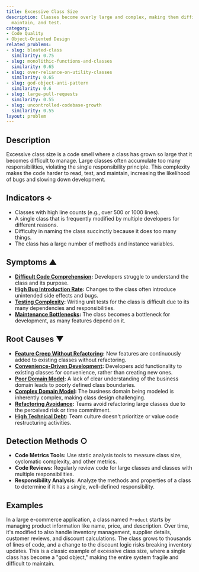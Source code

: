```yaml
---
title: Excessive Class Size
description: Classes become overly large and complex, making them difficult to understand,
  maintain, and test.
category:
- Code Quality
- Object-Oriented Design
related_problems:
- slug: bloated-class
  similarity: 0.75
- slug: monolithic-functions-and-classes
  similarity: 0.65
- slug: over-reliance-on-utility-classes
  similarity: 0.65
- slug: god-object-anti-pattern
  similarity: 0.6
- slug: large-pull-requests
  similarity: 0.55
- slug: uncontrolled-codebase-growth
  similarity: 0.55
layout: problem
---
```


## Description
Excessive class size is a code smell where a class has grown so large that it becomes difficult to manage. Large classes often accumulate too many responsibilities, violating the single responsibility principle. This complexity makes the code harder to read, test, and maintain, increasing the likelihood of bugs and slowing down development.

## Indicators ⟡
- Classes with high line counts (e.g., over 500 or 1000 lines).
- A single class that is frequently modified by multiple developers for different reasons.
- Difficulty in naming the class succinctly because it does too many things.
- The class has a large number of methods and instance variables.

## Symptoms ▲
- **[Difficult Code Comprehension](difficult-code-comprehension.md):** Developers struggle to understand the class and its purpose.
- **[High Bug Introduction Rate](high-bug-introduction-rate.md):** Changes to the class often introduce unintended side effects and bugs.
- **[Testing Complexity](testing-complexity.md):** Writing unit tests for the class is difficult due to its many dependencies and responsibilities.
- **[Maintenance Bottlenecks](maintenance-bottlenecks.md):** The class becomes a bottleneck for development, as many features depend on it.

## Root Causes ▼
- **[Feature Creep Without Refactoring](feature-creep-without-refactoring.md):** New features are continuously added to existing classes without refactoring.
- **[Convenience-Driven Development](convenience-driven-development.md):** Developers add functionality to existing classes for convenience, rather than creating new ones.
- **[Poor Domain Model](poor-domain-model.md):** A lack of clear understanding of the business domain leads to poorly defined class boundaries.
- **[Complex Domain Model](complex-domain-model.md):** The business domain being modeled is inherently complex, making class design challenging.
- **[Refactoring Avoidance](refactoring-avoidance.md):** Teams avoid refactoring large classes due to the perceived risk or time commitment.
- **[High Technical Debt](high-technical-debt.md):** Team culture doesn't prioritize or value code restructuring activities.

## Detection Methods ○
- **Code Metrics Tools:** Use static analysis tools to measure class size, cyclomatic complexity, and other metrics.
- **Code Reviews:** Regularly review code for large classes and classes with multiple responsibilities.
- **Responsibility Analysis:** Analyze the methods and properties of a class to determine if it has a single, well-defined responsibility.

## Examples
In a large e-commerce application, a class named `Product` starts by managing product information like name, price, and description. Over time, it's modified to also handle inventory management, supplier details, customer reviews, and discount calculations. The class grows to thousands of lines of code, and a change to the discount logic risks breaking inventory updates. This is a classic example of excessive class size, where a single class has become a "god object," making the entire system fragile and difficult to maintain.
